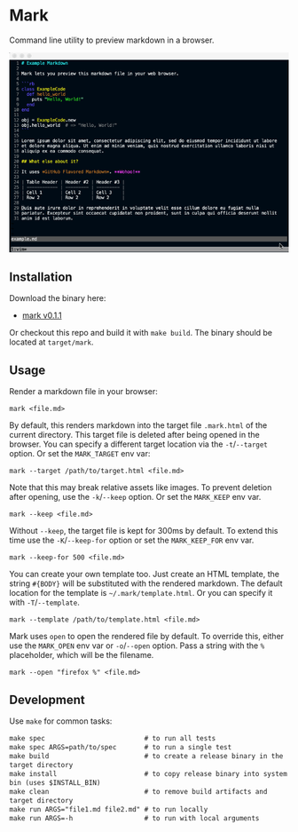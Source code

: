 # Mark

Command line utility to preview markdown in a browser.

![Mark Example](asset/mark.gif)

## Installation

Download the binary here:

* [mark v0.1.1](https://github.com/hughbien/mark/releases/download/v0.1.1/mark)

Or checkout this repo and build it with `make build`. The binary should be located at `target/mark`.

## Usage

Render a markdown file in your browser:

```
mark <file.md>
```

By default, this renders markdown into the target file `.mark.html` of the current directory.  This
target file is deleted after being opened in the browser. You can specify a different target
location via the `-t`/`--target` option. Or set the `MARK_TARGET` env var:

```
mark --target /path/to/target.html <file.md>
```

Note that this may break relative assets like images. To prevent deletion after opening, use the
`-k`/`--keep` option. Or set the `MARK_KEEP` env var.

```
mark --keep <file.md>
```

Without `--keep`, the target file is kept for 300ms by default. To extend this time use the
`-K`/`--keep-for` option or set the `MARK_KEEP_FOR` env var.

```
mark --keep-for 500 <file.md>
```

You can create your own template too. Just create an HTML template, the string `#{BODY}` will be
substituted with the rendered markdown. The default location for the template is
`~/.mark/template.html`. Or you can specify it with `-T`/`--template`.

```
mark --template /path/to/template.html <file.md>
```

Mark uses `open` to open the rendered file by default. To override this, either use the `MARK_OPEN`
env var or `-o`/`--open` option. Pass a string with the `%` placeholder, which will be the filename.

```
mark --open "firefox %" <file.md>
```

## Development

Use `make` for common tasks:

```
make spec                         # to run all tests
make spec ARGS=path/to/spec       # to run a single test
make build                        # to create a release binary in the target directory
make install                      # to copy release binary into system bin (uses $INSTALL_BIN)
make clean                        # to remove build artifacts and target directory
make run ARGS="file1.md file2.md" # to run locally
make run ARGS=-h                  # to run with local arguments
```
